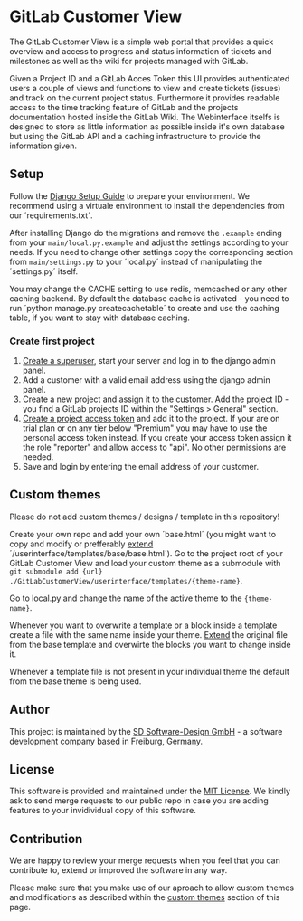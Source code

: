 # GitLab Customer View

The GitLab Customer View is a simple web portal that provides a quick overview and access to progress and status information of tickets and milestones as well as the wiki for projects managed with GitLab.

Given a Project ID and a GitLab Acces Token this UI provides authenticated users a couple of views and functions to view and create tickets (issues) and track on the current project status. Furthermore it provides readable access to the time tracking feature of GitLab and the projects documentation hosted inside the GitLab Wiki. The Webinterface itselfs is designed to store as little information as possible inside it's own database but using the GitLab API and a caching infrastructure to provide the information given.

## Setup

Follow the [Django Setup Guide](https://docs.djangoproject.com/en/4.1/intro/tutorial01/) to prepare your environment. We recommend using a virtuale environment to install the dependencies from our ´requirements.txt´.

After installing Django do the migrations and remove the `.example` ending from your `main/local.py.example` and adjust the settings according to your needs. If you need to change other settings copy the corresponding section from `main/settings.py` to your ´local.py´ instead of manipulating the ´settings.py´ itself.

You may change the CACHE setting to use redis, memcached or any other caching backend. By default the database cache is activated - you need to run ´python manage.py createcachetable´ to create and use the caching table, if you want to stay with database caching.

### Create first project

1. [Create a superuser](https://docs.djangoproject.com/en/4.1/intro/tutorial01/), start your server and log in to the django admin panel.
2. Add a customer with a valid email address using the django admin panel.
3. Create a new project and assign it to the customer. Add the project ID - you find a GitLab projects ID within the "Settings > General" section.
4. [Create a project access token](https://docs.gitlab.com/ee/user/project/settings/project_access_tokens.html) and add it to the project. If your are on trial plan or on any tier below "Premium" you may have to use the personal access token instead. If you create your access token assign it the role "reporter" and allow access to "api". No other permissions are needed.
5. Save and login by entering the email address of your customer.

## Custom themes
Please do not add custom themes / designs / template in this repository! 

Create your own repo and add your own ´base.html´ (you might want to copy and modify or prefferably [extend](https://docs.djangoproject.com/en/4.0/ref/templates/language/) ´/userinterface/templates/base/base.html´).
Go to the project root of your GitLab Customer View and load your custom theme as a submodule with `git submodule add {url} ./GitLabCustomerView/userinterface/templates/{theme-name}`.

Go to local.py and change the name of the active theme to the `{theme-name}`.

Whenever you want to overwrite a template or a block inside a template create a file with the same name inside your theme. [Extend](https://docs.djangoproject.com/en/4.0/ref/templates/language/) the original file from the base template and overwirte the blocks you want to change inside it.

Whenever a template file is not present in your individual theme the default from the base theme is being used.

## Author
This project is maintained by the [SD Software-Design GmbH](https://software-design.de) - a software development company based in Freiburg, Germany.

## License 
This software is provided and maintained under the [MIT License](/LICENSE).
We kindly ask to send merge requests to our public repo in case you are adding features to your invidividual copy of this software.

## Contribution
We are happy to review your merge requests when you feel that you can contribute to, extend or improved the software in any way.

Please make sure that you make use of our aproach to allow custom themes and modifications as described within the [custom themes](#custom-themes) section of this page.